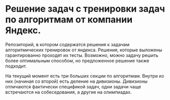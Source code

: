 # Решение задач с тренировки задач по алгоритмам от компании Яндекс.

Репозиторий, в котором содержатся решения к задачам алгоритмических тренировок от яндекса. Решения,
которые выложены гарантированно проходят их тесты. Возможно, можно задачу решить более оптимальным
способом, но предложенное решение также подходит. 

На текущий момент есть три больших секции по алгоритмам. Внутри из них (начиная со второй) есть
деление на дивизионы. Дивизионы отличаются фактически спецификой задач, одни задачи чаще встречаются
на собеседования, а другие на олимпиадах.
